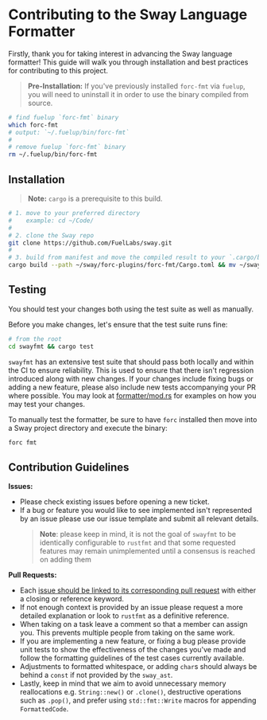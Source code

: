 # Contributing to the Sway Language Formatter

Firstly, thank you for taking interest in advancing the Sway language formatter! This guide will walk you through installation and best practices for contributing to this project.

> **Pre-Installation:** If you've previously installed `forc-fmt` via `fuelup`, you will need to uninstall it in order to use the binary compiled from source.

```sh
# find fuelup `forc-fmt` binary
which forc-fmt
# output: `~/.fuelup/bin/forc-fmt`
#
# remove fuelup `forc-fmt` binary
rm ~/.fuelup/bin/forc-fmt
```

## Installation

> **Note:** `cargo` is a prerequisite to this build.

```sh
# 1. move to your preferred directory
#    example: cd ~/Code/
#
# 2. clone the Sway repo
git clone https://github.com/FuelLabs/sway.git
#
# 3. build from manifest and move the compiled result to your `.cargo/bin` folder
cargo build --path ~/sway/forc-plugins/forc-fmt/Cargo.toml && mv ~/sway/target/debug/forc-fmt ~/.cargo/bin
```

## Testing

You should test your changes both using the test suite as well as manually.

Before you make changes, let's ensure that the test suite runs fine:

```sh
# from the root
cd swayfmt && cargo test
```

`swayfmt` has an extensive test suite that should pass both locally and within the CI to ensure reliability. This is used
to ensure that there isn't regression introduced along with new changes. If your changes include fixing bugs or adding
a new feature, please also include new tests accompanying your PR where possible. You may look at [formatter/mod.rs](https://github.com/FuelLabs/sway/blob/master/swayfmt/src/formatter/mod.rs)
for examples on how you may test your changes.

To manually test the formatter, be sure to have `forc` installed then move into a Sway project directory and execute the binary:

```sh
forc fmt
```

## Contribution Guidelines

**Issues:**

- Please check existing issues before opening a new ticket.
- If a bug or feature you would like to see implemented isn't represented by an issue please use our issue template and submit all relevant details.
  > **Note**: please keep in mind, it is not the goal of `swayfmt` to be identically configurable to `rustfmt` and that some requested features may remain unimplemented until a consensus is reached on adding them

**Pull Requests:**

- Each [issue should be linked to its corresponding pull request](https://docs.github.com/en/issues/tracking-your-work-with-issues/linking-a-pull-request-to-an-issue) with either a closing or reference keyword.
- If not enough context is provided by an issue please request a more detailed explanation or look to `rustfmt` as a definitive reference.
- When taking on a task leave a comment so that a member can assign you. This prevents multiple people from taking on the same work.
- If you are implementing a new feature, or fixing a bug please provide unit tests to show the effectiveness of the changes you've made and follow the formatting guidelines of the test cases currently available.
- Adjustments to formatted whitespace, or adding `char`s should always be behind a `const` if not provided by the `sway_ast`.
- Lastly, keep in mind that we aim to avoid unnecessary memory reallocations e.g. `String::new()` or `.clone()`, destructive operations such as `.pop()`, and prefer using `std::fmt::Write` macros for appending `FormattedCode`.
